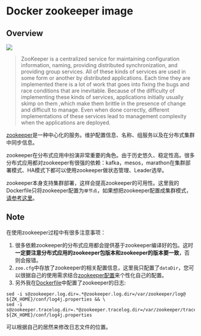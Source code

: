 # Docker zookeeper image
## Overview
![](http://zookeeper.apache.org/images/zookeeper_small.gif)

>ZooKeeper is a centralized service for maintaining configuration information, naming, providing distributed synchronization, and providing group services. All of these kinds of services are used in some form or another by distributed applications. Each time they are implemented there is a lot of work that goes into fixing the bugs and race conditions that are inevitable. Because of the difficulty of implementing these kinds of services, applications initially usually skimp on them ,which make them brittle in the presence of change and difficult to manage. Even when done correctly, different implementations of these services lead to management complexity when the applications are deployed.

[zookeeper](http://zookeeper.apache.org/)是一种中心化的服务。维护配置信息、名称、组服务以及在分布式集群中同步信息。

zookeeper在分布式应用中扮演非常重要的角色。由于历史悠久、稳定性高。很多分布式应用都对zookeeper有很强的依赖：kafka，mesos，marathon在集群部署模式、HA模式下都可以使用zookeeper做状态管理、Leader选举。

zookeeper本身支持集群部署，这样会提高zookeeper的可用性。这里我的Dockerfile只将zookeeper配置为`单节点`，如果想把zookeeper配置成集群模式，[请参考这里](http://zookeeper.apache.org/doc/trunk/zookeeperStarted.html)。

## Note
在使用zookeeper过程中有很多注意事项：

1. 很多依赖zookeeper的分布式应用都会提供基于zookeeper编译好的包。这时**一定要注意分布式应用的zookeeper包版本和zookeeper的版本要一致**，否则会报错。
2. `zoo.cfg`中存放了zookeeper的相关配置信息，这里我只配置了`dataDir`，您可以很据自己的使用需求结合[zookeeper配置](http://zookeeper.apache.org/doc/trunk/zookeeperAdmin.html#sc_configuration)来个性化自己的配置。
3. 另外我在[Dockerfile](https://github.com/DHOPL/docker-zookeeper/blob/master/Dockerfile)中配置了zookeeper的日志:
```
sed -i s@zookeeper.log.dir=.*@zookeeper.log.dir=/var/zookeeper/log@ ${ZK_HOME}/conf/log4j.properties && \
sed -i s@zookeeper.tracelog.dir=.*@zookeeper.tracelog.dir=/var/zookeeper/tracelog@ ${ZK_HOME}/conf/log4j.properties
```
可以根据自己的居然来修改日志文件的位置。
